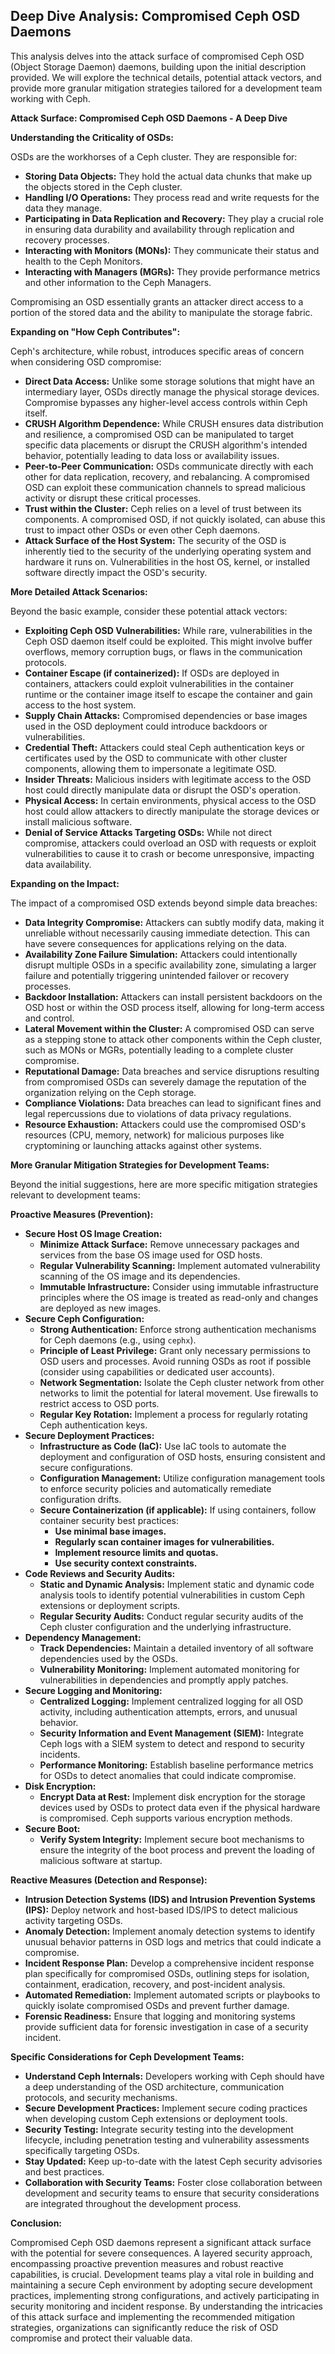 ## Deep Dive Analysis: Compromised Ceph OSD Daemons

This analysis delves into the attack surface of compromised Ceph OSD (Object Storage Daemon) daemons, building upon the initial description provided. We will explore the technical details, potential attack vectors, and provide more granular mitigation strategies tailored for a development team working with Ceph.

**Attack Surface: Compromised Ceph OSD Daemons - A Deep Dive**

**Understanding the Criticality of OSDs:**

OSDs are the workhorses of a Ceph cluster. They are responsible for:

* **Storing Data Objects:**  They hold the actual data chunks that make up the objects stored in the Ceph cluster.
* **Handling I/O Operations:** They process read and write requests for the data they manage.
* **Participating in Data Replication and Recovery:** They play a crucial role in ensuring data durability and availability through replication and recovery processes.
* **Interacting with Monitors (MONs):** They communicate their status and health to the Ceph Monitors.
* **Interacting with Managers (MGRs):** They provide performance metrics and other information to the Ceph Managers.

Compromising an OSD essentially grants an attacker direct access to a portion of the stored data and the ability to manipulate the storage fabric.

**Expanding on "How Ceph Contributes":**

Ceph's architecture, while robust, introduces specific areas of concern when considering OSD compromise:

* **Direct Data Access:** Unlike some storage solutions that might have an intermediary layer, OSDs directly manage the physical storage devices. Compromise bypasses any higher-level access controls within Ceph itself.
* **CRUSH Algorithm Dependence:** While CRUSH ensures data distribution and resilience, a compromised OSD can be manipulated to target specific data placements or disrupt the CRUSH algorithm's intended behavior, potentially leading to data loss or availability issues.
* **Peer-to-Peer Communication:** OSDs communicate directly with each other for data replication, recovery, and rebalancing. A compromised OSD can exploit these communication channels to spread malicious activity or disrupt these critical processes.
* **Trust within the Cluster:** Ceph relies on a level of trust between its components. A compromised OSD, if not quickly isolated, can abuse this trust to impact other OSDs or even other Ceph daemons.
* **Attack Surface of the Host System:** The security of the OSD is inherently tied to the security of the underlying operating system and hardware it runs on. Vulnerabilities in the host OS, kernel, or installed software directly impact the OSD's security.

**More Detailed Attack Scenarios:**

Beyond the basic example, consider these potential attack vectors:

* **Exploiting Ceph OSD Vulnerabilities:** While rare, vulnerabilities in the Ceph OSD daemon itself could be exploited. This might involve buffer overflows, memory corruption bugs, or flaws in the communication protocols.
* **Container Escape (if containerized):** If OSDs are deployed in containers, attackers could exploit vulnerabilities in the container runtime or the container image itself to escape the container and gain access to the host system.
* **Supply Chain Attacks:** Compromised dependencies or base images used in the OSD deployment could introduce backdoors or vulnerabilities.
* **Credential Theft:** Attackers could steal Ceph authentication keys or certificates used by the OSD to communicate with other cluster components, allowing them to impersonate a legitimate OSD.
* **Insider Threats:** Malicious insiders with legitimate access to the OSD host could directly manipulate data or disrupt the OSD's operation.
* **Physical Access:** In certain environments, physical access to the OSD host could allow attackers to directly manipulate the storage devices or install malicious software.
* **Denial of Service Attacks Targeting OSDs:** While not direct compromise, attackers could overload an OSD with requests or exploit vulnerabilities to cause it to crash or become unresponsive, impacting data availability.

**Expanding on the Impact:**

The impact of a compromised OSD extends beyond simple data breaches:

* **Data Integrity Compromise:** Attackers can subtly modify data, making it unreliable without necessarily causing immediate detection. This can have severe consequences for applications relying on the data.
* **Availability Zone Failure Simulation:** Attackers could intentionally disrupt multiple OSDs in a specific availability zone, simulating a larger failure and potentially triggering unintended failover or recovery processes.
* **Backdoor Installation:** Attackers can install persistent backdoors on the OSD host or within the OSD process itself, allowing for long-term access and control.
* **Lateral Movement within the Cluster:** A compromised OSD can serve as a stepping stone to attack other components within the Ceph cluster, such as MONs or MGRs, potentially leading to a complete cluster compromise.
* **Reputational Damage:** Data breaches and service disruptions resulting from compromised OSDs can severely damage the reputation of the organization relying on the Ceph storage.
* **Compliance Violations:** Data breaches can lead to significant fines and legal repercussions due to violations of data privacy regulations.
* **Resource Exhaustion:** Attackers could use the compromised OSD's resources (CPU, memory, network) for malicious purposes like cryptomining or launching attacks against other systems.

**More Granular Mitigation Strategies for Development Teams:**

Beyond the initial suggestions, here are more specific mitigation strategies relevant to development teams:

**Proactive Measures (Prevention):**

* **Secure Host OS Image Creation:**
    * **Minimize Attack Surface:**  Remove unnecessary packages and services from the base OS image used for OSD hosts.
    * **Regular Vulnerability Scanning:** Implement automated vulnerability scanning of the OS image and its dependencies.
    * **Immutable Infrastructure:** Consider using immutable infrastructure principles where the OS image is treated as read-only and changes are deployed as new images.
* **Secure Ceph Configuration:**
    * **Strong Authentication:** Enforce strong authentication mechanisms for Ceph daemons (e.g., using `cephx`).
    * **Principle of Least Privilege:** Grant only necessary permissions to OSD users and processes. Avoid running OSDs as root if possible (consider using capabilities or dedicated user accounts).
    * **Network Segmentation:** Isolate the Ceph cluster network from other networks to limit the potential for lateral movement. Use firewalls to restrict access to OSD ports.
    * **Regular Key Rotation:** Implement a process for regularly rotating Ceph authentication keys.
* **Secure Deployment Practices:**
    * **Infrastructure as Code (IaC):** Use IaC tools to automate the deployment and configuration of OSD hosts, ensuring consistent and secure configurations.
    * **Configuration Management:** Utilize configuration management tools to enforce security policies and automatically remediate configuration drifts.
    * **Secure Containerization (if applicable):** If using containers, follow container security best practices:
        * **Use minimal base images.**
        * **Regularly scan container images for vulnerabilities.**
        * **Implement resource limits and quotas.**
        * **Use security context constraints.**
* **Code Reviews and Security Audits:**
    * **Static and Dynamic Analysis:** Implement static and dynamic code analysis tools to identify potential vulnerabilities in custom Ceph extensions or deployment scripts.
    * **Regular Security Audits:** Conduct regular security audits of the Ceph cluster configuration and the underlying infrastructure.
* **Dependency Management:**
    * **Track Dependencies:** Maintain a detailed inventory of all software dependencies used by the OSDs.
    * **Vulnerability Monitoring:** Implement automated monitoring for vulnerabilities in dependencies and promptly apply patches.
* **Secure Logging and Monitoring:**
    * **Centralized Logging:** Implement centralized logging for all OSD activity, including authentication attempts, errors, and unusual behavior.
    * **Security Information and Event Management (SIEM):** Integrate Ceph logs with a SIEM system to detect and respond to security incidents.
    * **Performance Monitoring:** Establish baseline performance metrics for OSDs to detect anomalies that could indicate compromise.
* **Disk Encryption:**
    * **Encrypt Data at Rest:** Implement disk encryption for the storage devices used by OSDs to protect data even if the physical hardware is compromised. Ceph supports various encryption methods.
* **Secure Boot:**
    * **Verify System Integrity:** Implement secure boot mechanisms to ensure the integrity of the boot process and prevent the loading of malicious software at startup.

**Reactive Measures (Detection and Response):**

* **Intrusion Detection Systems (IDS) and Intrusion Prevention Systems (IPS):** Deploy network and host-based IDS/IPS to detect malicious activity targeting OSDs.
* **Anomaly Detection:** Implement anomaly detection systems to identify unusual behavior patterns in OSD logs and metrics that could indicate a compromise.
* **Incident Response Plan:** Develop a comprehensive incident response plan specifically for compromised OSDs, outlining steps for isolation, containment, eradication, recovery, and post-incident analysis.
* **Automated Remediation:** Implement automated scripts or playbooks to quickly isolate compromised OSDs and prevent further damage.
* **Forensic Readiness:** Ensure that logging and monitoring systems provide sufficient data for forensic investigation in case of a security incident.

**Specific Considerations for Ceph Development Teams:**

* **Understand Ceph Internals:** Developers working with Ceph should have a deep understanding of the OSD architecture, communication protocols, and security mechanisms.
* **Secure Development Practices:** Implement secure coding practices when developing custom Ceph extensions or deployment tools.
* **Security Testing:** Integrate security testing into the development lifecycle, including penetration testing and vulnerability assessments specifically targeting OSDs.
* **Stay Updated:** Keep up-to-date with the latest Ceph security advisories and best practices.
* **Collaboration with Security Teams:** Foster close collaboration between development and security teams to ensure that security considerations are integrated throughout the development process.

**Conclusion:**

Compromised Ceph OSD daemons represent a significant attack surface with the potential for severe consequences. A layered security approach, encompassing proactive prevention measures and robust reactive capabilities, is crucial. Development teams play a vital role in building and maintaining a secure Ceph environment by adopting secure development practices, implementing strong configurations, and actively participating in security monitoring and incident response. By understanding the intricacies of this attack surface and implementing the recommended mitigation strategies, organizations can significantly reduce the risk of OSD compromise and protect their valuable data.
